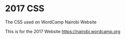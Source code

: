 # 2017 CSS
The CSS used on WordCamp Nairobi Website

This is for the 2017 Website https://nairobi.wordcamp.org
